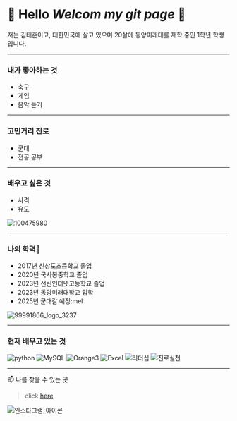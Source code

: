 # :wave: Hello *Welcom my git page* :wave:
저는 김태훈이고, 대한민국에 살고 있으며 20살에 동양미래대를 재학 중인 1학년 학생입니다.
___
### 내가 좋아하는 것
- 축구
- 게임
- 음악 듣기
___
### 고민거리 진로
- 군대
- 전공 공부
___
### 배우고 싶은 것
- 사격
- 유도

![100475980](https://github.com/qoxmaos/qoxmaos/assets/144201239/593d7144-6c24-4caa-b26b-a866790f9c98)
___
### 나의 학력🏫
- 2017년 신상도초등학교 졸업
- 2020년 국사봉중학교 졸업
- 2023년 선린인터넷고등학교 졸업
- 2023년 동양미래대학교 입학
- 2025년 군대갈 예정:mel

![99991866_logo_3237](https://github.com/qoxmaos/qoxmaos/assets/144201239/4837b27c-108a-45d5-8500-ce6f17eab998)

___
### 현재 배우고 있는 것
![python](https://img.shields.io/badge/P-python-red)
![MySQL](https://img.shields.io/badge/M-MySQL-blue)
![Orange3](https://img.shields.io/badge/O-Orange3-orange)
![Excel](https://img.shields.io/badge/E-Excel-green)
![리더십](https://img.shields.io/badge/L-리더십-yellow)
![진로실천](https://img.shields.io/badge/C-진로실천-purple)
___
📫 나를 찾을 수 있는 곳 
> click [here](https://www.instagram.com/)

![인스타그램_아이콘](https://github.com/qoxmaos/qoxmaos/assets/144201239/24c8c34d-d890-46df-8634-023ad6f3d5eb)
